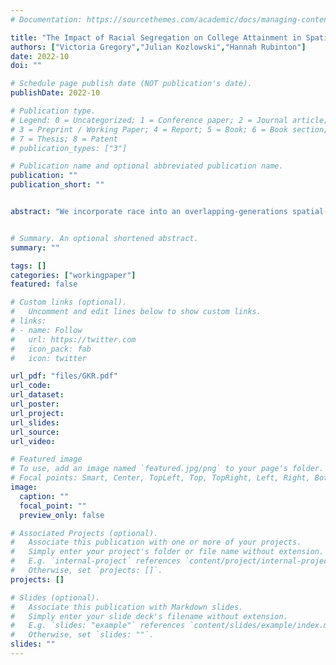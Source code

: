 ```yaml
---
# Documentation: https://sourcethemes.com/academic/docs/managing-content/

title: "The Impact of Racial Segregation on College Attainment in Spatial Equilibrium"
authors: ["Victoria Gregory","Julian Kozlowski","Hannah Rubinton"]
date: 2022-10
doi: ""

# Schedule page publish date (NOT publication's date).
publishDate: 2022-10

# Publication type.
# Legend: 0 = Uncategorized; 1 = Conference paper; 2 = Journal article;
# 3 = Preprint / Working Paper; 4 = Report; 5 = Book; 6 = Book section;
# 7 = Thesis; 8 = Patent
# publication_types: ["3"]

# Publication name and optional abbreviated publication name.
publication: ""
publication_short: ""


abstract: "We incorporate race into an overlapping-generations spatial-equilibrium model with neighborhood spillovers. Race matters in two ways: (i) the Black-White wage gap and (ii) homophily---the preferences of individuals over the racial composition of their neighborhood. We find that these two forces generate a Black-White college gap of 22 percentage points, explaining about 80% of the college gap in the data for the St. Louis metro area. Counterfactual exercises show that the wage gap and homophily explain 7 and 18 percentage points of the college gap, respectively. A policy of equalizing school funding across neighborhoods reduces the college gap by almost 10 percentage points and generates large welfare gains."


# Summary. An optional shortened abstract.
summary: ""

tags: []
categories: ["workingpaper"]
featured: false

# Custom links (optional).
#   Uncomment and edit lines below to show custom links.
# links:
# - name: Follow
#   url: https://twitter.com
#   icon_pack: fab
#   icon: twitter

url_pdf: "files/GKR.pdf"
url_code:
url_dataset:
url_poster:
url_project:
url_slides:
url_source:
url_video:

# Featured image
# To use, add an image named `featured.jpg/png` to your page's folder. 
# Focal points: Smart, Center, TopLeft, Top, TopRight, Left, Right, BottomLeft, Bottom, BottomRight.
image:
  caption: ""
  focal_point: ""
  preview_only: false

# Associated Projects (optional).
#   Associate this publication with one or more of your projects.
#   Simply enter your project's folder or file name without extension.
#   E.g. `internal-project` references `content/project/internal-project/index.md`.
#   Otherwise, set `projects: []`.
projects: []

# Slides (optional).
#   Associate this publication with Markdown slides.
#   Simply enter your slide deck's filename without extension.
#   E.g. `slides: "example"` references `content/slides/example/index.md`.
#   Otherwise, set `slides: ""`.
slides: ""
---
```

